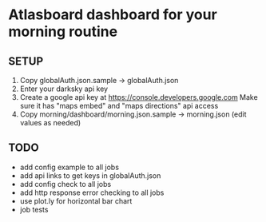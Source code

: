 # Atlasboard dashboard for your morning routine

## SETUP

1. Copy globalAuth.json.sample -> globalAuth.json
2. Enter your darksky api key
3. Create a google api key at https://console.developers.google.com
   Make sure it has "maps embed" and "maps directions" api access
4. Copy morning/dashboard/morning.json.sample -> morning.json (edit values as needed)

## TODO

- add config example to all jobs
- add api links to get keys in globalAuth.json
- add config check to all jobs
- add http response error checking to all jobs
- use plot.ly for horizontal bar chart
- job tests
